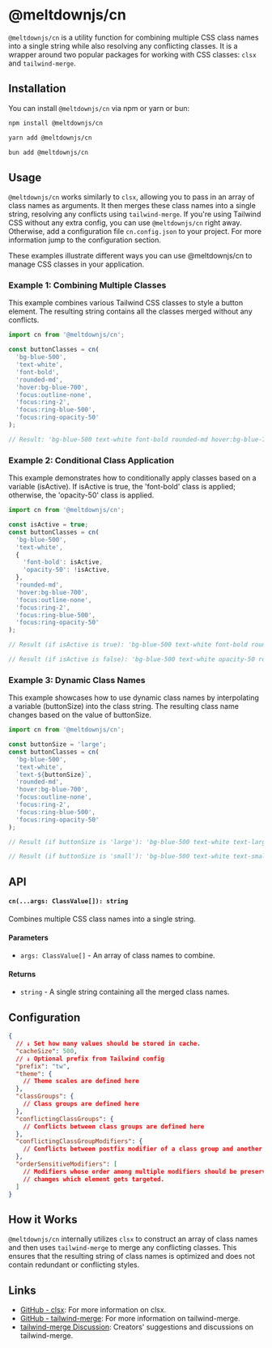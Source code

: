# @meltdownjs/cn

`@meltdownjs/cn` is a utility function for combining multiple CSS class names into a single string while also resolving any conflicting classes. It is a wrapper around two popular packages for working with CSS classes: `clsx` and `tailwind-merge`.

## Installation

You can install `@meltdownjs/cn` via npm or yarn or bun:

```bash
npm install @meltdownjs/cn
```

```bash
yarn add @meltdownjs/cn
```

```bash
bun add @meltdownjs/cn
```

## Usage

`@meltdownjs/cn` works similarly to `clsx`, allowing you to pass in an array of class names as arguments. It then merges these class names into a single string, resolving any conflicts using `tailwind-merge`. If you're using Tailwind CSS without any extra config, you can use `@meltdownjs/cn` right away. Otherwise, add a configuration file `cn.config.json` to your project. For more information jump to the configuration section.

These examples illustrate different ways you can use @meltdownjs/cn to manage CSS classes in your application.

### Example 1: Combining Multiple Classes

This example combines various Tailwind CSS classes to style a button element. The resulting string contains all the classes merged without any conflicts.

```javascript
import cn from '@meltdownjs/cn';

const buttonClasses = cn(
  'bg-blue-500',
  'text-white',
  'font-bold',
  'rounded-md',
  'hover:bg-blue-700',
  'focus:outline-none',
  'focus:ring-2',
  'focus:ring-blue-500',
  'focus:ring-opacity-50'
);

// Result: 'bg-blue-500 text-white font-bold rounded-md hover:bg-blue-700 focus:outline-none focus:ring-2 focus:ring-blue-500 focus:ring-opacity-50'
```

### Example 2: Conditional Class Application

This example demonstrates how to conditionally apply classes based on a variable (isActive). If isActive is true, the 'font-bold' class is applied; otherwise, the 'opacity-50' class is applied.

```javascript
import cn from '@meltdownjs/cn';

const isActive = true;
const buttonClasses = cn(
  'bg-blue-500',
  'text-white',
  {
    'font-bold': isActive,
    'opacity-50': !isActive,
  },
  'rounded-md',
  'hover:bg-blue-700',
  'focus:outline-none',
  'focus:ring-2',
  'focus:ring-blue-500',
  'focus:ring-opacity-50'
);

// Result (if isActive is true): 'bg-blue-500 text-white font-bold rounded-md hover:bg-blue-700 focus:outline-none focus:ring-2 focus:ring-blue-500 focus:ring-opacity-50'

// Result (if isActive is false): 'bg-blue-500 text-white opacity-50 rounded-md hover:bg-blue-700 focus:outline-none focus:ring-2 focus:ring-blue-500 focus:ring-opacity-50'
```

### Example 3: Dynamic Class Names

This example showcases how to use dynamic class names by interpolating a variable (buttonSize) into the class string. The resulting class name changes based on the value of buttonSize.

```javascript
import cn from '@meltdownjs/cn';

const buttonSize = 'large';
const buttonClasses = cn(
  'bg-blue-500',
  'text-white',
  `text-${buttonSize}`,
  'rounded-md',
  'hover:bg-blue-700',
  'focus:outline-none',
  'focus:ring-2',
  'focus:ring-blue-500',
  'focus:ring-opacity-50'
);

// Result (if buttonSize is 'large'): 'bg-blue-500 text-white text-large rounded-md hover:bg-blue-700 focus:outline-none focus:ring-2 focus:ring-blue-500 focus:ring-opacity-50'

// Result (if buttonSize is 'small'): 'bg-blue-500 text-white text-small rounded-md hover:bg-blue-700 focus:outline-none focus:ring-2 focus:ring-blue-500 focus:ring-opacity-50'
```

## API
#### `cn(...args: ClassValue[]): string`

Combines multiple CSS class names into a single string.

#### Parameters
- `args: ClassValue[]` - An array of class names to combine.

#### Returns
- `string` - A single string containing all the merged class names.

## Configuration

```json
{
  // ↓ Set how many values should be stored in cache.
  "cacheSize": 500,
  // ↓ Optional prefix from Tailwind config
  "prefix": "tw",
  "theme": {
    // Theme scales are defined here
  },
  "classGroups": {
    // Class groups are defined here
  },
  "conflictingClassGroups": {
    // Conflicts between class groups are defined here
  },
  "conflictingClassGroupModifiers": {
    // Conflicts between postfix modifier of a class group and another class group are defined here
  },
  "orderSensitiveModifiers": [
    // Modifiers whose order among multiple modifiers should be preserved because their order
    // changes which element gets targeted.
  ]
}
```

## How it Works
`@meltdownjs/cn` internally utilizes `clsx` to construct an array of class names and then uses `tailwind-merge` to merge any conflicting classes. This ensures that the resulting string of class names is optimized and does not contain redundant or conflicting styles.

## Links
- [GitHub - clsx](https://github.com/lukeed/clsx): For more information on clsx.
- [GitHub - tailwind-merge](https://github.com/dcastil/tailwind-merge): For more information on tailwind-merge.
- [tailwind-merge Discussion](https://github.com/dcastil/tailwind-merge/discussions/137#discussioncomment-3482513): Creators' suggestions and discussions on tailwind-merge.